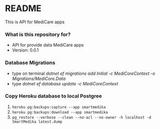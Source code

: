 # README #

This is API for MediCare apps

### What is this repository for? ###

* API for provide data MediCare apps
* Version: 0.0.1


### Database Migrations ###
* type on terminal *dotnet ef migrations add Initial -c MediCoreContext -o Migrations/MediCore.Data*
* type *dotnet ef database update -c MediCoreContext*

### Copy Heroku database to local Postgree ###
1. ```heroku pg:backups:capture --app smartmedika```
2. ```heroku pg:backups:download --app smartmedika```
3. ```pg_restore --verbose --clean --no-acl --no-owner -h localhost -d SmartMedika latest.dump```
